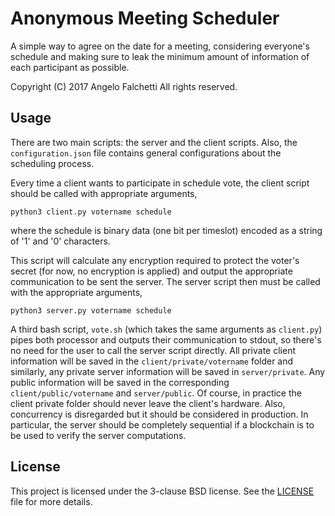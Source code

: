 # Anonymous Meeting Scheduler

A simple way to agree on the date for a meeting, considering everyone's schedule and making
sure to leak the minimum amount of information of each participant as possible.

Copyright (C) 2017 Angelo Falchetti
All rights reserved.

## Usage
There are two main scripts: the server and the client scripts. Also, the `configuration.json` file contains
general configurations about the scheduling process.

Every time a client wants to participate in schedule vote, the client script should be called with appropriate arguments,

```
python3 client.py votername schedule 
```
where the schedule is binary data (one bit per timeslot) encoded as a string of '1' and '0' characters.

This script will calculate any encryption required to protect the voter's secret (for now, no encryption is applied)
and output the appropriate communication to be sent the server.
The server script then must be called with the appropriate arguments,

```
python3 server.py votername schedule
```

A third bash script, `vote.sh` (which takes the same arguments as `client.py`) pipes both processor and outputs
their communication to stdout, so there's no need for the user to call the server script directly. All private
client information will be saved in the `client/private/votername` folder and similarly, any private server
information will be saved in `server/private`. Any public information will be saved in the corresponding
`client/public/votername` and `server/public`. Of course, in practice the client private folder should never leave
the client's hardware. Also, concurrency is disregarded but it should be considered in production. In particular,
the server should be completely sequential if a blockchain is to be used to verify the server computations.

## License

This project is licensed under the 3-clause BSD license. See the [LICENSE](LICENSE) file for more details.


